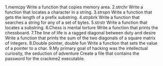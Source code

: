 1.memcpy Write a function that copies memory area.
2.strchr Write a function that locates a character in a string.
3.strspn Write a function that gets the length of a prefix substring.
4.strpbrk Write a function that searches a string for any of a set of bytes.
5.strstr Write a function that locates a substring.
6.Chess is mental torture Write a function that prints the chessboard.
7.The line of life is a ragged diagonal between duty and desire Write a function that prints the sum of the two diagonals of a square matrix of integers.
8.Double pointer, double fun Write a function that sets the value of a pointer to a char.
9.My primary goal of hacking was the intellectual curiosity, the seduction of adventure Create a file that contains the password for the crackme2 executable.

